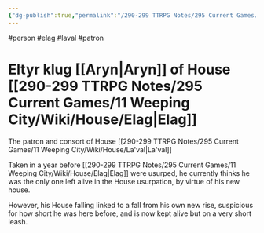 ```yaml
---
{"dg-publish":true,"permalink":"/290-299 TTRPG Notes/295 Current Games/11 Weeping City/Wiki/Person/Eltyr/"}
---
```



#person #elag #laval #patron 

# Eltyr klug [[Aryn\|Aryn]] of House [[290-299 TTRPG Notes/295 Current Games/11 Weeping City/Wiki/House/Elag\|Elag]]

The patron and consort of House [[290-299 TTRPG Notes/295 Current Games/11 Weeping City/Wiki/House/La'val\|La'val]]

Taken in a year before [[290-299 TTRPG Notes/295 Current Games/11 Weeping City/Wiki/House/Elag\|Elag]] were usurped, he currently thinks he was the only one left alive in the House usurpation, by virtue of his new house.

However, his House falling linked to a fall from his own new rise, suspicious for how short he was here before, and is now kept alive but on a very short leash.